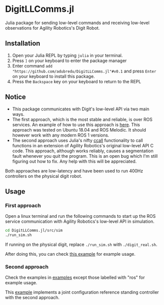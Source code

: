 # DigitLLComms.jl

Julia package for sending low-level commands and receiving low-level observations for Agility Robotics's Digit Robot.

## Installation
1. Open your Julia REPL by typing  `julia` in your terminal.
2. Press `]` on your keyboard to enter the package manager
3. Enter command `add "https://github.com/adubredu/DigitLLComms.jl"#v0.1` and press 
`Enter` on your keyboard to install this package.
4. Press the `Backspace` key on your keyboard to return to the REPL


## Notice
- This package communicates with Digit's low-level API via two main ways. 
- The first approach, which is the most stable and reliable, is over ROS services. An example of how to use this approach is [here](examples/test_ros_observation.jl). This approach was tested on Ubuntu 18.04 and ROS Melodic. It should however work with any modern ROS 1 versions.
- The second approach uses Julia's nifty [ccall](https://docs.julialang.org/en/v1/manual/calling-c-and-fortran-code/) functionality to call functions in an extension of Agility Robotics's original low-level API C code. This approach, although works reliably, causes a segmentation fault whenever you quit the program. This is an open bug which I'm still figuring out how to fix. Any help with this will be appreciated.

Both approaches are low-latency and have been used to run 400Hz controllers on the physical digit robot.

## Usage
### First approach
 Open a linux terminal and run the following commands to start up the ROS service communication with Agility Robotics's low-level API in simulation.

```bash
cd DigitLLComms.jl/src/sim
./run_sim.sh
```
If running on the physical digit, replace `./run_sim.sh` with `./digit_real.sh`.

After doing this, you can check [this example](examples/test_ros_observation.jl) for example usage.

### Second approach
Check the examples in [examples](examples) except those labelled with "ros" for example usage. 

This [example](examples/standing_controller.jl) implements a joint configuration reference standing controller with the second approach.
